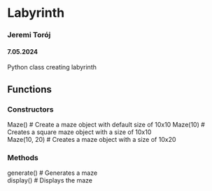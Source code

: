 # Labyrinth
### Jeremi Torój 
#### 7.05.2024

Python class creating labyrinth

## Functions
### Constructors
Maze() # Create a maze object with default size of 10x10 
Maze(10) # Creates a square maze object with a size of 10x10  
Maze(10, 20) # Creates a maze object with a size of 10x20

### Methods
generate() # Generates a maze  
display() # Displays the maze